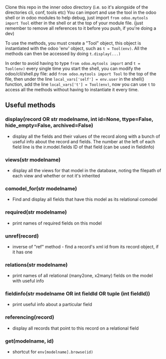 Clone this repo in the inner odoo directory (i.e. so it's alongside of the directories cli, conf, tools etc)
You can import and use the tool in the odoo shell or in odoo modules to help debug, just import `from odoo.mytools import Tool` either in the shell or at the top of your module file. (just remember to remove all references to it before you push, if you're doing a dev)

To use the methods, you must create a "Tool" object, this object is instantiated with the odoo 'env' object, such as `t = Tool(env)`. All the methods can then be accessed by doing `t.display(...)`

In order to avoid having to type `from odoo.mytools import` and `t = Tool(env)` every single time you start the shell, you can modify the odoo/cli/shell.py file: add `from odoo.mytools import Tool` to the top of the file, then under the line `local_vars['self'] = env.user` in the shell() function, add the line `local_vars['t'] = Tool(env)`, now you can use `t` to access all the methods without having to instantiate it every time.

## Useful methods

### display(record OR str modelname, int id=None, ttype=False, hide_empty=False, archived=False)
- display all the fields and their values of the record along with a bunch of useful info about the record and fields. The number at the left of each field line is the ir.model.fields ID of that field (can be used in fieldinfo)
### views(str modelname)
- display all the views for that model in the database, noting the filepath of each view and whether or not it's inherited
### comodel_for(str modelname)
- Find and display all fields that have this model as its relational comodel
### required(str modelname)
- print names of required fields on this model
### unref(record)
- inverse of "ref" method - find a record's xml id from its record object, if it has one
### relations(str modelname)
- print names of all relational (many2one, x2many) fields on the model with useful info
### fieldinfo(str modelname OR int fieldId OR tuple (int fieldId))
- print useful info about a particular field
### referencing(record)
- display all records that point to this record on a relational field
### get(modelname, id)
- shortcut for `env[modelname].browse(id)`
